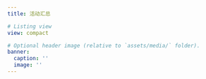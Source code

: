 ```yaml
---
title: 活动汇总

# Listing view
view: compact

# Optional header image (relative to `assets/media/` folder).
banner:
  caption: ''
  image: ''
---
```

